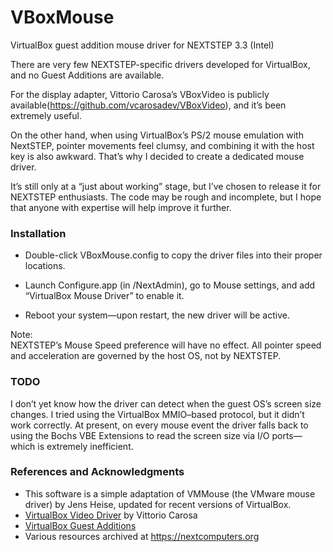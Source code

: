 # VBoxMouse
VirtualBox guest addition mouse driver for NEXTSTEP 3.3 (Intel)

There are very few NEXTSTEP-specific drivers developed for VirtualBox, and no Guest Additions are available.

For the display adapter, Vittorio Carosa’s VBoxVideo is publicly available(https://github.com/vcarosadev/VBoxVideo), and it’s been extremely useful.

On the other hand, when using VirtualBox’s PS/2 mouse emulation with NextSTEP, pointer movements feel clumsy, and combining it with the host key is also awkward. That’s why I decided to create a dedicated mouse driver.

It’s still only at a “just about working” stage, but I’ve chosen to release it for NEXTSTEP enthusiasts. The code may be rough and incomplete, but I hope that anyone with expertise will help improve it further.


### Installation 

- Double-click VBoxMouse.config to copy the driver files into their proper locations.

- Launch Configure.app (in /NextAdmin), go to Mouse settings, and add “VirtualBox Mouse Driver” to enable it.

- Reboot your system—upon restart, the new driver will be active.

Note:\
NEXTSTEP’s Mouse Speed preference will have no effect. All pointer speed and acceleration are governed by the host OS, not by NEXTSTEP.

### TODO
I don’t yet know how the driver can detect when the guest OS’s screen size changes. I tried using the VirtualBox MMIO–based protocol, but it didn’t work correctly.
At present, on every mouse event the driver falls back to using the Bochs VBE Extensions to read the screen size via I/O ports—which is extremely inefficient.

### References and Acknowledgments

- This software is a simple adaptation of VMMouse (the VMware mouse driver) by Jens Heise, updated for recent versions of VirtualBox.  
- [VirtualBox Video Driver](https://github.com/vcarosadev/VBoxVideo) by Vittorio Carosa  
- [VirtualBox Guest Additions](https://wiki.osdev.org/VirtualBox_Guest_Additions)  
- Various resources archived at <https://nextcomputers.org>
